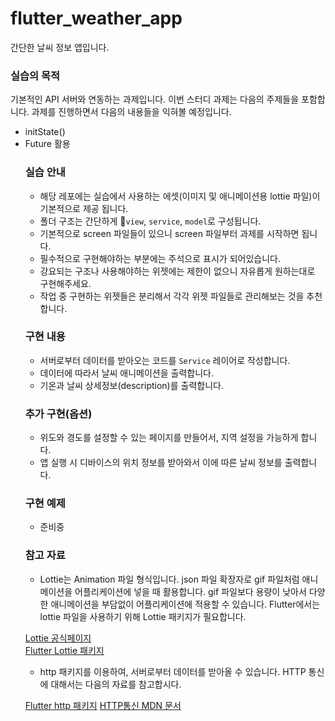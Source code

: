# flutter_weather_app
간단한 날씨 정보 앱입니다.

### 실습의 목적 
기본적인 API 서버와 연동하는 과제입니다. 이번 스터디 과제는 다음의 주제들을 포함합니다. 과제를 진행하면서 다음의 내용들을 익혀볼 예정입니다.
- initState()
- Future<Object> 활용

### 실습 안내
- 해당 레포에는 실습에서 사용하는 에셋(이미지 및 애니메이션용 lottie 파일)이 기본적으로 제공 됩니다.
- 폴더 구조는 간단하게 `view`, `service`, `model`로 구성됩니다.
- 기본적으로 screen 파일들이 있으니 screen 파일부터 과제를 시작하면 됩니다.
- 필수적으로 구현해야하는 부분에는 주석으로 표시가 되어있습니다.
- 강요되는 구조나 사용해야하는 위젯에는 제한이 없으니 자유롭게 원하는대로 구현해주세요.
- 작업 중 구현하는 위젯들은 분리해서 각각 위젯 파일들로 관리해보는 것을 추천합니다.

### 구현 내용
- 서버로부터 데이터를 받아오는 코드를 `Service` 레이어로 작성합니다.
- 데이터에 따라서 날씨 애니메이션을 출력합니다.
- 기온과 날씨 상세정보(description)를 출력합니다.

### 추가 구현(옵션)
- 위도와 경도를 설정할 수 있는 페이지를 만들어서, 지역 설정을 가능하게 합니다.
- 앱 실행 시 디바이스의 위치 정보를 받아와서 이에 따른 날씨 정보를 출력합니다.


### 구현 예제
- 준비중
  
### 참고 자료
- Lottie는 Animation 파일 형식입니다. json 파일 확장자로 gif 파일처럼 애니메이션을 어플리케이션에 넣을 때 활용합니다.
gif 파일보다 용량이 낮아서 다양한 애니메이션을 부담없이 어플리케이션에 적용할 수 있습니다. Flutter에서는 lottie 파일을 사용하기 위해 Lottie 패키지가 필요합니다.

[Lottie 공식페이지](https://airbnb.io/lottie/#/)  
[Flutter Lottie 패키지](https://pub.dev/packages/lottie)  

- http 패키지를 이용하여, 서버로부터 데이터를 받아올 수 있습니다. HTTP 통신에 대해서는 다음의 자료를 참고합시다.
  
[Flutter http 패키지](https://pub.dev/packages/http)
[HTTP통신 MDN 문서](https://developer.mozilla.org/ko/docs/Web/HTTP)

